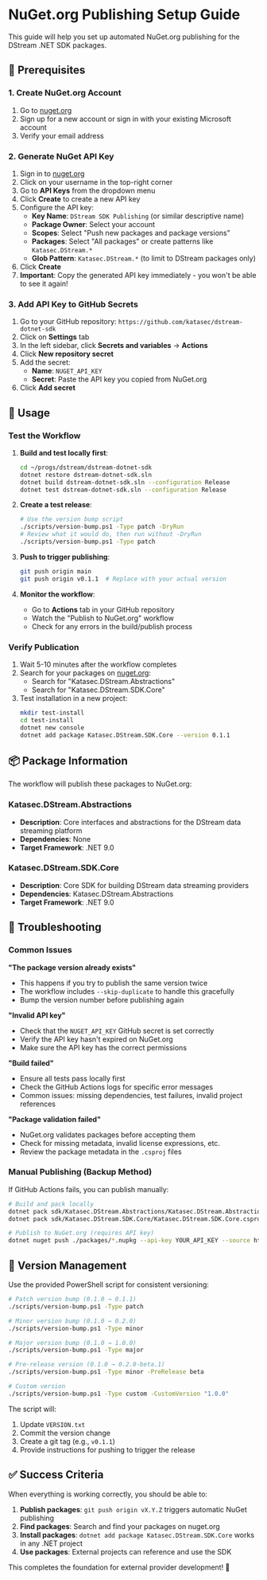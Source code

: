 # NuGet.org Publishing Setup Guide

This guide will help you set up automated NuGet.org publishing for the DStream .NET SDK packages.

## 🔑 Prerequisites

### 1. Create NuGet.org Account
1. Go to [nuget.org](https://nuget.org)
2. Sign up for a new account or sign in with your existing Microsoft account
3. Verify your email address

### 2. Generate NuGet API Key
1. Sign in to [nuget.org](https://nuget.org)
2. Click on your username in the top-right corner
3. Go to **API Keys** from the dropdown menu
4. Click **Create** to create a new API key
5. Configure the API key:
   - **Key Name**: `DStream SDK Publishing` (or similar descriptive name)
   - **Package Owner**: Select your account
   - **Scopes**: Select "Push new packages and package versions"
   - **Packages**: Select "All packages" or create patterns like `Katasec.DStream.*`
   - **Glob Pattern**: `Katasec.DStream.*` (to limit to DStream packages only)
6. Click **Create**
7. **Important**: Copy the generated API key immediately - you won't be able to see it again!

### 3. Add API Key to GitHub Secrets
1. Go to your GitHub repository: `https://github.com/katasec/dstream-dotnet-sdk`
2. Click on **Settings** tab
3. In the left sidebar, click **Secrets and variables** → **Actions**
4. Click **New repository secret**
5. Add the secret:
   - **Name**: `NUGET_API_KEY`
   - **Secret**: Paste the API key you copied from NuGet.org
6. Click **Add secret**

## 🚀 Usage

### Test the Workflow
1. **Build and test locally first**:
   ```bash
   cd ~/progs/dstream/dstream-dotnet-sdk
   dotnet restore dstream-dotnet-sdk.sln
   dotnet build dstream-dotnet-sdk.sln --configuration Release
   dotnet test dstream-dotnet-sdk.sln --configuration Release
   ```

2. **Create a test release**:
   ```bash
   # Use the version bump script
   ./scripts/version-bump.ps1 -Type patch -DryRun
   # Review what it would do, then run without -DryRun
   ./scripts/version-bump.ps1 -Type patch
   ```

3. **Push to trigger publishing**:
   ```bash
   git push origin main
   git push origin v0.1.1  # Replace with your actual version
   ```

4. **Monitor the workflow**:
   - Go to **Actions** tab in your GitHub repository
   - Watch the "Publish to NuGet.org" workflow
   - Check for any errors in the build/publish process

### Verify Publication
1. Wait 5-10 minutes after the workflow completes
2. Search for your packages on [nuget.org](https://nuget.org):
   - Search for "Katasec.DStream.Abstractions"
   - Search for "Katasec.DStream.SDK.Core"
3. Test installation in a new project:
   ```bash
   mkdir test-install
   cd test-install
   dotnet new console
   dotnet add package Katasec.DStream.SDK.Core --version 0.1.1
   ```

## 📦 Package Information

The workflow will publish these packages to NuGet.org:

### Katasec.DStream.Abstractions
- **Description**: Core interfaces and abstractions for the DStream data streaming platform
- **Dependencies**: None
- **Target Framework**: .NET 9.0

### Katasec.DStream.SDK.Core  
- **Description**: Core SDK for building DStream data streaming providers
- **Dependencies**: Katasec.DStream.Abstractions
- **Target Framework**: .NET 9.0

## 🔧 Troubleshooting

### Common Issues

**"The package version already exists"**
- This happens if you try to publish the same version twice
- The workflow includes `--skip-duplicate` to handle this gracefully
- Bump the version number before publishing again

**"Invalid API key"**
- Check that the `NUGET_API_KEY` GitHub secret is set correctly
- Verify the API key hasn't expired on NuGet.org
- Make sure the API key has the correct permissions

**"Build failed"**
- Ensure all tests pass locally first
- Check the GitHub Actions logs for specific error messages
- Common issues: missing dependencies, test failures, invalid project references

**"Package validation failed"**
- NuGet.org validates packages before accepting them
- Check for missing metadata, invalid license expressions, etc.
- Review the package metadata in the `.csproj` files

### Manual Publishing (Backup Method)

If GitHub Actions fails, you can publish manually:

```bash
# Build and pack locally
dotnet pack sdk/Katasec.DStream.Abstractions/Katasec.DStream.Abstractions.csproj -c Release -o ./packages
dotnet pack sdk/Katasec.DStream.SDK.Core/Katasec.DStream.SDK.Core.csproj -c Release -o ./packages

# Publish to NuGet.org (requires API key)
dotnet nuget push ./packages/*.nupkg --api-key YOUR_API_KEY --source https://api.nuget.org/v3/index.json
```

## 🔄 Version Management

Use the provided PowerShell script for consistent versioning:

```bash
# Patch version bump (0.1.0 → 0.1.1)
./scripts/version-bump.ps1 -Type patch

# Minor version bump (0.1.0 → 0.2.0)  
./scripts/version-bump.ps1 -Type minor

# Major version bump (0.1.0 → 1.0.0)
./scripts/version-bump.ps1 -Type major

# Pre-release version (0.1.0 → 0.2.0-beta.1)
./scripts/version-bump.ps1 -Type minor -PreRelease beta

# Custom version
./scripts/version-bump.ps1 -Type custom -CustomVersion "1.0.0"
```

The script will:
1. Update `VERSION.txt`
2. Commit the version change
3. Create a git tag (e.g., `v0.1.1`)
4. Provide instructions for pushing to trigger the release

## ✅ Success Criteria

When everything is working correctly, you should be able to:

1. **Publish packages**: `git push origin vX.Y.Z` triggers automatic NuGet publishing
2. **Find packages**: Search and find your packages on nuget.org
3. **Install packages**: `dotnet add package Katasec.DStream.SDK.Core` works in any .NET project
4. **Use packages**: External projects can reference and use the SDK

This completes the foundation for external provider development! 🚀